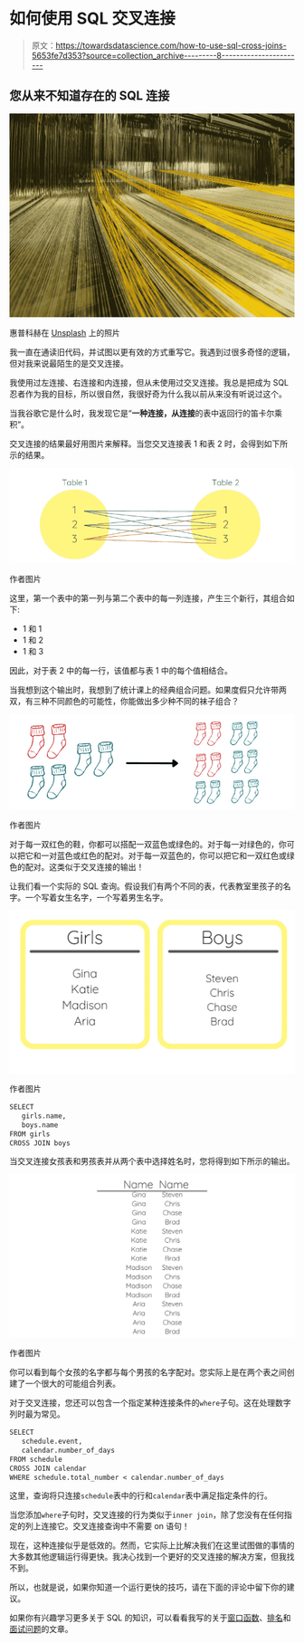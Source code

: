 # 如何使用 SQL 交叉连接

> 原文：<https://towardsdatascience.com/how-to-use-sql-cross-joins-5653fe7d353?source=collection_archive---------8----------------------->

## 您从来不知道存在的 SQL 连接

![](img/c1436addcefdc906394cacd4a99d3f82.png)

惠普科赫在 [Unsplash](https://unsplash.com/s/photos/weaving?utm_source=unsplash&utm_medium=referral&utm_content=creditCopyText) 上的照片

我一直在通读旧代码，并试图以更有效的方式重写它。我遇到过很多奇怪的逻辑，但对我来说最陌生的是交叉连接。

我使用过左连接、右连接和内连接，但从未使用过交叉连接。我总是把成为 SQL 忍者作为我的目标，所以很自然，我很好奇为什么我以前从来没有听说过这个。

当我谷歌它是什么时，我发现它是“**一种连接，从连接**的表中返回行的笛卡尔乘积”。

交叉连接的结果最好用图片来解释。当您交叉连接表 1 和表 2 时，会得到如下所示的结果。

![](img/1a20ace771ec94c89a9a4d1f84e57f58.png)

作者图片

这里，第一个表中的第一列与第二个表中的每一列连接，产生三个新行，其组合如下:

*   1 和 1
*   1 和 2
*   1 和 3

因此，对于表 2 中的每一行，该值都与表 1 中的每个值相结合。

当我想到这个输出时，我想到了统计课上的经典组合问题。如果度假只允许带两双，有三种不同颜色的可能性，你能做出多少种不同的袜子组合？

![](img/042c47c0f403dc31f7431f6820f97932.png)

作者图片

对于每一双红色的鞋，你都可以搭配一双蓝色或绿色的。对于每一对绿色的，你可以把它和一对蓝色或红色的配对。对于每一双蓝色的，你可以把它和一双红色或绿色的配对。这类似于交叉连接的输出！

让我们看一个实际的 SQL 查询。假设我们有两个不同的表，代表教室里孩子的名字。一个写着女生名字，一个写着男生名字。

![](img/63308094103f285be1b9328ba84d5e2d.png)

作者图片

```
SELECT
   girls.name,
   boys.name
FROM girls 
CROSS JOIN boys
```

当交叉连接女孩表和男孩表并从两个表中选择姓名时，您将得到如下所示的输出。

![](img/c1fae7547f37e9e6ea2725eff3057963.png)

作者图片

你可以看到每个女孩的名字都与每个男孩的名字配对。您实际上是在两个表之间创建了一个很大的可能组合列表。

对于交叉连接，您还可以包含一个指定某种连接条件的`where`子句。这在处理数字列时最为常见。

```
SELECT
   schedule.event,
   calendar.number_of_days
FROM schedule
CROSS JOIN calendar
WHERE schedule.total_number < calendar.number_of_days
```

这里，查询将只连接`schedule`表中的行和`calendar`表中满足指定条件的行。

当您添加`where`子句时，交叉连接的行为类似于`inner join`，除了您没有在任何指定的列上连接它。交叉连接查询中不需要 on 语句！

现在，这种连接似乎是低效的。然而，它实际上比解决我们在这里试图做的事情的大多数其他逻辑运行得更快。我决心找到一个更好的交叉连接的解决方案，但我找不到。

所以，也就是说，如果你知道一个运行更快的技巧，请在下面的评论中留下你的建议。

如果你有兴趣学习更多关于 SQL 的知识，可以看看我写的关于[窗口函数](/how-to-use-sql-window-functions-5d297d29f810)、[排名](/how-to-use-sql-rank-and-dense-rank-functions-7c3ebf84b4e8)和[面试问题](/top-skills-to-ace-every-sql-interview-question-33356b08845a)的文章。